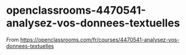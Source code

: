 # openclassrooms-4470541-analysez-vos-donnees-textuelles
From https://openclassrooms.com/fr/courses/4470541-analysez-vos-donnees-textuelles
